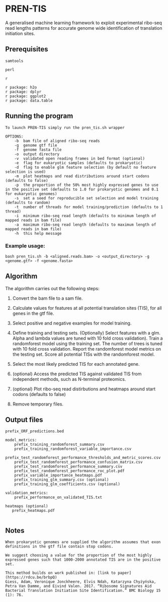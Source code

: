 # PREN-TIS

A generalised machine learning framework to exploit experimental ribo-seq read lengths patterns for accurate genome wide identification of translation initiation sites.

## Prerequisites

```
samtools

perl

r

r package: h2o 
r package: dplyr
r package: ggplot2
r package: data.table
```

## Running the program 

```
To launch PREN-TIS simply run the pren_tis.sh wrapper

OPTIONS:
    -b  bam file of aligned ribo-seq reads
    -g  genome gtf file
    -f  genome fasta file
    -o  output directory
    -v  validated open reading frames in bed format (optional)
    -e  flag for eukaryotic samples (defaults to prokaryotic)
    -d  flag to enable glm feature selection (by default no feature selection is used)
    -m  plot heatmaps and read distributions around start codons (defaults to false)
    -p  the proportion of the 50% most highly expressed genes to use in the positive set (defaults to 1.0 for prokaryotic genomes and 0.1 for eukaryotic genomes)
    -s  set a seed for reproducible set selection and model training (defaults to random)
    -t  number of threads for model training/prediction (defaults to 1 thread)
    -i  minimum ribo-seq read length (defaults to minimum length of mapped reads in bam file)
    -a  maximum ribo-seq read length (defaults to maximum length of mapped reads in bam file)
    -h  this help message
```
### Example usage:

```
bash pren_tis.sh -b <aligned.reads.bam> -o <output_directory> -g <genome.gtf> -f <genome.fasta>
```

## Algorithm

The algorithm carries out the following steps:

1) Convert the bam file to a sam file.

2) Calculate values for features at all potential translation sites (TIS), for all genes in the gtf file.

3) Select positive and negative examples for model training.

4) Define training and testing sets.
   (Optionally) Select features with a glm. Alpha and lambda values are tuned with 10 fold cross validation).
   Train a randomforest model using the training set. The number of trees is tuned with 10 fold cross validation. 
   Report the randomforest model metrics on the testing set.
   Score all potential TISs with the randomforest model.

5) Select the most likely predicted TIS for each annotated gene.

6) (optional) Access the predicted TIS against validated TIS from independent methods, such as N-terminal proteomics.

7) (optional) Plot ribo-seq read distirbutions and heatmaps around start codons (defaults to false)
 
8) Remove temporary files.

## Output files

```
prefix_ORF_predictions.bed

model_metrics:
    prefix_training_randomforest_summary.csv 
    prefix_training_randomforest_variable_importance.csv 
    prefix_test_randomforest_performance_thresholds_and_metric_scores.csv 
    prefix_test_randomforest_performance_confusion_matrix.csv 
    prefix_test_randomforest_performance_summary.csv 
    prefix_test_randomforest_performance_roc_plot.pdf 
    prefix_variable_importance_heatmaps.pdf
    prefix_training_glm_summary.csv (optional)
    prefix_training_glm_coefficients.csv (optional)

validation_metrics:
    prefix_performance_on_validated_TIS.txt

heatmaps (optional)
   prefix_heatmaps.pdf 
    
```

## Notes

```
When prokaryotic genomes are supplied the algorithm assumes that exon definitions in the gtf file contain stop codons.

We suggest choosing a value for the proportion of the most highly expressed genes such that 1000-2000 annotated TIS are in the positive set.

This method builds on work published in: [link to paper](https://rdcu.be/brbpQ)
Giess, Adam, Veronique Jonckheere, Elvis Ndah, Katarzyna Chyżyńska, Petra Van Damme, and Eivind Valen. 2017. “Ribosome Signatures Aid Bacterial Translation Initiation Site Identification.” BMC Biology 15 (1): 76.
